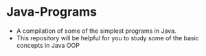 # Java-Programs
- A compilation of some of the simplest programs in Java.
- This repository will be helpful for you to study some of the basic concepts in Java OOP
